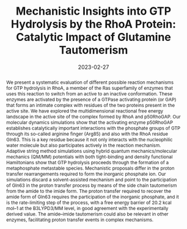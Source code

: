 ---
title: "Mechanistic Insights into GTP Hydrolysis by the RhoA Protein: Catalytic Impact of Glutamine Tautomerism"
authors:
  - Jorge Pardos
  - Adrian
  - Javi
  - Inaki
date: "2023-02-27"
doi: "10.1021/acscatal.5c00719"

# Publication type.
# Accepts a single type but formatted as a YAML list (for Hugo requirements).
# Enter a publication type from the CSL standard.
publication: "ACS Catal."
publication_types: ["article-journal"]

abstract: "We present a systematic evaluation of different possible reaction mechanisms for GTP hydrolysis in RhoA, a member of the Ras superfamily of enzymes that uses this reaction to switch from an active to an inactive conformation. These enzymes are activated by the presence of a GTPase activating protein (or GAP) that forms an intimate complex with residues of the two proteins present in the active site. We have explored the multidimensional reactional free energy landscape in the active site of the complex formed by RhoA and p50RhoGAP. Our molecular dynamics simulations show that the activating enzyme p50RhoGAP establishes catalytically important interactions with the phosphate groups of GTP through its so-called arginine finger (Arg85) and also with the RhoA residue Gln63. This is a key residue because it not only interacts with the nucleophilic water molecule but also participates actively in the reaction mechanism. Adaptive string method simulations using hybrid quantum mechanics/molecular mechanics (QM/MM) potentials with both tight-binding and density functional Hamiltonians show that GTP hydrolysis proceeds through the formation of a metaphosphate metastable species. Mechanistic proposals differ in the proton transfer rearrangements required to form the inorganic phosphate ion. Our simulations discard a solvent-assisted mechanism and point to the participation of Gln63 in the proton transfer process by means of the side chain tautomerism from the amide to the imide form. The proton transfer required to recover the amide form of Gln63 requires the participation of the inorganic phosphate, and it is the rate-limiting step of the process, with a free energy barrier of 20.2 kcal mol–1 at the B3LYPD3/MM level, in good agreement with the experimentally derived value. The amide–imide tautomerism could also be relevant in other enzymes, facilitating proton transfer events in complex mechanisms."

url_pdf: https://pubs.acs.org/doi/epdf/10.1021/acscatal.5c00719?ref=article_openPDF
---